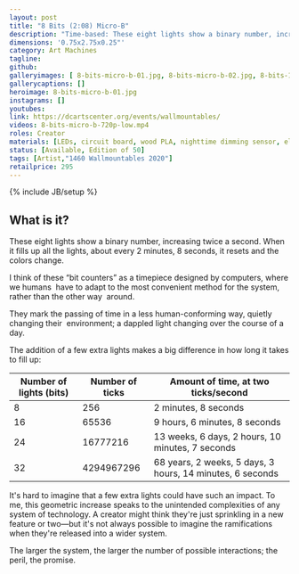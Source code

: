 ```yaml
---
layout: post
title: "8 Bits (2:08) Micro-B"
description: "Time-based: These eight lights show a binary number, increasing twice a second. When it fills up all the lights, about every 2 minutes, 8 seconds, it resets and the colors change."
dimensions: '0.75x2.75x0.25"'
category: Art Machines
tagline:
github:
galleryimages: [ 8-bits-micro-b-01.jpg, 8-bits-micro-b-02.jpg, 8-bits-16-bits-micro-2.jpg]
gallerycaptions: []
heroimage: 8-bits-micro-b-01.jpg
instagrams: []
youtubes:
link: https://dcartscenter.org/events/wallmountables/
videos: 8-bits-micro-b-720p-low.mp4
roles: Creator
materials: [LEDs, circuit board, wood PLA, nighttime dimming sensor, electronic components]
status: [Available, Edition of 50]
tags: [Artist,"1460 Wallmountables 2020"]
retailprice: 295
---
```

{% include JB/setup %}

## What is it?

These eight lights show a binary number, increasing twice a second. When it fills up all the lights, about every 2 minutes, 8 seconds, it resets and the colors change. 

I‌ ‌think‌ ‌of‌ ‌these‌ ‌“bit‌ ‌counters”‌ ‌as‌ ‌a‌ ‌timepiece‌ ‌designed‌ ‌by‌ ‌computers,‌ ‌where‌ ‌we‌ ‌humans‌ ‌
have‌ ‌to‌ ‌adapt‌ ‌to‌ ‌the‌ ‌most‌ ‌convenient‌ ‌method‌ ‌for‌ ‌the‌ ‌system,‌ ‌rather‌ ‌than‌ ‌the‌ ‌other‌ ‌way‌ ‌
around.‌ ‌ ‌

They‌ ‌mark‌ ‌the‌ ‌passing‌ ‌of‌ ‌time‌ ‌in‌ ‌a‌ ‌less‌ ‌human-conforming‌ ‌way,‌ ‌quietly‌ ‌changing‌ ‌their‌ ‌
environment;‌ ‌a‌ dappled light changing ‌over‌ ‌the‌ ‌course‌ ‌of‌ ‌a‌ ‌day.‌ ‌

The‌ ‌addition‌ ‌of‌ ‌a‌ ‌few‌ ‌extra‌ ‌lights‌ ‌makes‌ ‌a‌ ‌big‌ ‌difference‌ ‌in‌ ‌how‌ ‌long‌ ‌it‌ ‌takes‌ ‌to‌ ‌fill‌ ‌up:‌ ‌

| Number of lights (bits) | Number of ticks | Amount of time, at two ticks/second                        |
|-------------------------|-----------------|------------------------------------------------------------|
| 8                       | 256             | 2 minutes, 8 seconds                                       |
| 16                      | 65536           | 9 hours, 6 minutes, 8 seconds                              |
| 24                      | 16777216        | 13 weeks, 6 days, 2 hours, 10 minutes, 7 seconds           |
| 32                      | 4294967296      | 68 years, 2 weeks, 5 days, 3 hours, 14 minutes, 6 seconds  |

It's hard to imagine that a few extra lights could have such an impact. To me, this geometric increase speaks to the unintended complexities of any system of technology. A creator might think they're just sprinkling in a new feature or two—but it's not always possible to imagine the ramifications when they're released into a wider system. 

The larger the system, the larger the number of possible interactions; the peril, the promise.

